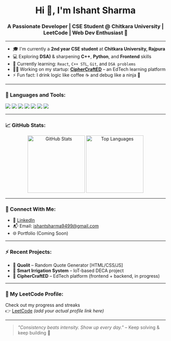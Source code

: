 <h1 align="center">Hi 👋, I'm Ishant Sharma</h1>
<h3 align="center">A Passionate Developer | CSE Student @ Chitkara University | LeetCode | Web Dev Enthusiast 🚀</h3>

---

- 🎓 I'm currently a **2nd year CSE student** at **Chitkara University, Rajpura**
- 💻 Exploring **DSA)** & sharpening **C++**, **Python**, and **Frontend** skills
- 🌱 Currently learning: `React`, `C++ STL`, `Git`, and `DSA problems`
- 👨‍💻 Working on my startup: **[CipherCraftED](https://github.com/CipherCraftXIshant)** – an EdTech learning platform
- ⚡ Fun fact: I drink logic like coffee ☕ and debug like a ninja 🥷

---

### 🚀 Languages and Tools:
<p align="left">
  <img src="https://img.shields.io/badge/C++-00599C?style=for-the-badge&logo=c%2B%2B&logoColor=white"/>
  <img src="https://img.shields.io/badge/HTML5-e34c26?style=for-the-badge&logo=html5&logoColor=white"/>
  <img src="https://img.shields.io/badge/CSS3-264de4?style=for-the-badge&logo=css3&logoColor=white"/>
  <img src="https://img.shields.io/badge/JavaScript-f7df1e?style=for-the-badge&logo=javascript&logoColor=black"/>
  <img src="https://img.shields.io/badge/Git-F05032?style=for-the-badge&logo=git&logoColor=white"/>
  <img src="https://img.shields.io/badge/GitHub-181717?style=for-the-badge&logo=github&logoColor=white"/>
  <img src="https://img.shields.io/badge/VS%20Code-007acc?style=for-the-badge&logo=visual-studio-code&logoColor=white"/>
</p>

---

### 📈 GitHub Stats:
<p align="center">
  <img src="https://github-readme-stats.vercel.app/api?username=CipherCraftXIshant&show_icons=true&theme=radical" alt="GitHub Stats" height="180px"/>
  <img src="https://github-readme-stats.vercel.app/api/top-langs/?username=CipherCraftXIshant&layout=compact&theme=radical" alt="Top Languages" height="180px"/>
</p>

---

### 🔗 Connect With Me:

- 💼 [LinkedIn](https://linkedin.com/in/ishant-sharma-b66725309/)
- 📬 Email: [ishantsharma9499@gmail.com](mailto:ishantsharma9499@gmail.com)
- 🌐 Portfolio (Coming Soon)

---

### ⚡ Recent Projects:
- 🎯 **Quolit** – Random Quote Generator [HTML/CSS/JS]
- 🧠 **Smart Irrigation System** – IoT-based DECA project
- 📘 **CipherCraftED** – EdTech platform (frontend + backend, in progress)

---

### 🧠 My LeetCode Profile:
Check out my progress and streaks  
👉 [LeetCode](https://leetcode.com) *(add your actual profile link here)*

---

> *"Consistency beats intensity. Show up every day."* – Keep solving & keep building 🚀
